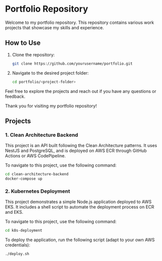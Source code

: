 # Portfolio Repository

Welcome to my portfolio repository. This repository contains various work projects that showcase my skills and experience.

## How to Use

1. Clone the repository:
   ```bash
   git clone https://github.com/yourusername/portfolio.git
   ```
2. Navigate to the desired project folder:
   ```bash
   cd portfolio/<project-folder>
   ```

Feel free to explore the projects and reach out if you have any questions or feedback.

Thank you for visiting my portfolio repository!

## Projects

### 1. Clean Architecture Backend

This project is an API built following the Clean Architecture patterns. It uses NestJS and PostgreSQL, and is deployed on AWS ECR through GitHub Actions or AWS CodePipeline.

To navigate to this project, use the following command:

```bash
cd clean-architecture-backend
docker-compose up
```

### 2. Kubernetes Deployment

This project demonstrates a simple Node.js application deployed to AWS EKS. It includes a shell script to automate the deployment process on ECR and EKS.

To navigate to this project, use the following command:

```bash
cd k8s-deployment
```

To deploy the application, run the following script (adapt to your own AWS credentials):

```bash
./deploy.sh
```
